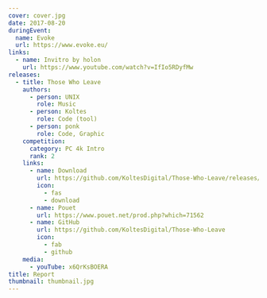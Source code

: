 ```yaml
---
cover: cover.jpg
date: 2017-08-20
duringEvent:
  name: Evoke
  url: https://www.evoke.eu/
links:
  - name: Invitro by holon
    url: https://www.youtube.com/watch?v=IfIo5RDyfMw
releases:
  - title: Those Who Leave
    authors:
      - person: UNIX
        role: Music
      - person: Koltes
        role: Code (tool)
      - person: ponk
        role: Code, Graphic
    competition:
      category: PC 4k Intro
      rank: 2
    links:
      - name: Download
        url: https://github.com/KoltesDigital/Those-Who-Leave/releases/download/party-release/those-who-leave-by-koltes-ponk-unix.zip
        icon:
          - fas
          - download
      - name: Pouet
        url: https://www.pouet.net/prod.php?which=71562
      - name: GitHub
        url: https://github.com/KoltesDigital/Those-Who-Leave
        icon:
          - fab
          - github
    media:
      - youTube: x6QrKsBOERA
title: Report
thumbnail: thumbnail.jpg
---
```

